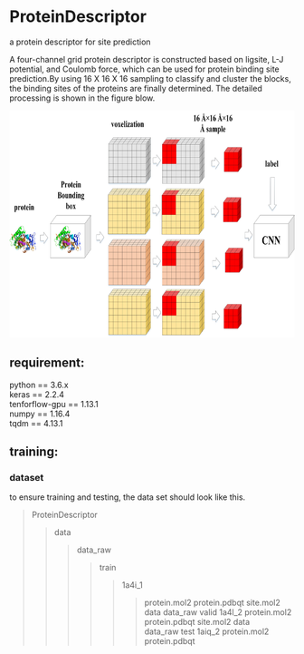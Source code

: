 # ProteinDescriptor
a protein descriptor for site prediction

A four-channel grid protein descriptor is constructed based on ligsite, L-J potential, and Coulomb force, which can be used for protein binding site prediction.By using 16 X 16 X 16 sampling to classify and cluster the blocks, the binding sites of the proteins are finally determined. The detailed processing is shown in the figure blow.

<div align=center><img width="700" height="400" src="https://github.com/595693085/ProteinDescriptor/blob/master/docs/figure1.jpg"/></div>


## requirement:
python == 3.6.x  
keras == 2.2.4  
tenforflow-gpu == 1.13.1  
numpy == 1.16.4  
tqdm == 4.13.1  


## training:
### dataset 
to ensure training and testing, the data set should look like this.  
>ProteinDescriptor
>>data
>>>data_raw
>>>>train
>>>>>1a4i_1
>>>>>>protein.mol2
>>>>>>protein.pdbqt
>>>>>>site.mol2  
>>data
>>>data_raw
>>>>valid
>>>>>1a4l_2
>>>>>>protein.mol2
>>>>>>protein.pdbqt
>>>>>>site.mol2
>>data  
>>>data_raw
>>>>test
>>>>>1aiq_2
>>>>>>protein.mol2
>>>>>>protein.pdbqt



